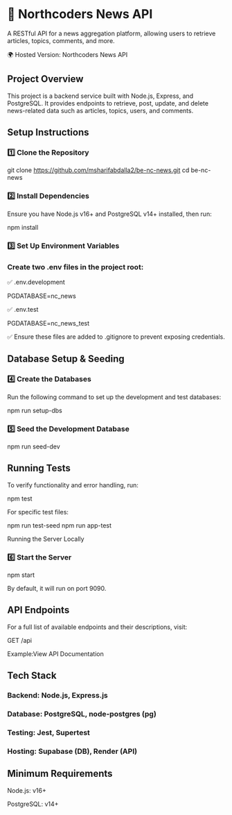 # 📰 Northcoders News API

A RESTful API for a news aggregation platform, allowing users to retrieve articles, topics, comments, and more.

🌍 Hosted Version: Northcoders News API

## Project Overview

This project is a backend service built with Node.js, Express, and PostgreSQL. It provides endpoints to retrieve, post, update, and delete news-related data such as articles, topics, users, and comments.

## Setup Instructions

### 1️⃣ Clone the Repository

git clone https://github.com/msharifabdalla2/be-nc-news.git
cd be-nc-news

### 2️⃣ Install Dependencies

Ensure you have Node.js v16+ and PostgreSQL v14+ installed, then run:

npm install

### 3️⃣ Set Up Environment Variables

### Create two .env files in the project root:

 ✅ .env.development

PGDATABASE=nc_news

✅ .env.test

PGDATABASE=nc_news_test

✅ Ensure these files are added to .gitignore to prevent exposing credentials.

## Database Setup & Seeding

### 4️⃣ Create the Databases

Run the following command to set up the development and test databases:

npm run setup-dbs

### 5️⃣ Seed the Development Database

npm run seed-dev

## Running Tests

To verify functionality and error handling, run:

npm test

For specific test files:

npm run test-seed
npm run app-test

Running the Server Locally

### 6️⃣ Start the Server

npm start

By default, it will run on port 9090.

## API Endpoints

For a full list of available endpoints and their descriptions, visit:

GET /api

Example:View API Documentation

## Tech Stack

### Backend: Node.js, Express.js

### Database: PostgreSQL, node-postgres (pg)

### Testing: Jest, Supertest

### Hosting: Supabase (DB), Render (API)

## Minimum Requirements

Node.js: v16+

PostgreSQL: v14+